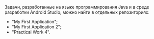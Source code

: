 Задачи, разработанные на языке программирования Java и в среде разработки Android Studio, можно найти в отдельных репозиториях: 
- "My First Application";
- "My First Application 2";
- "Practical Work 4".
